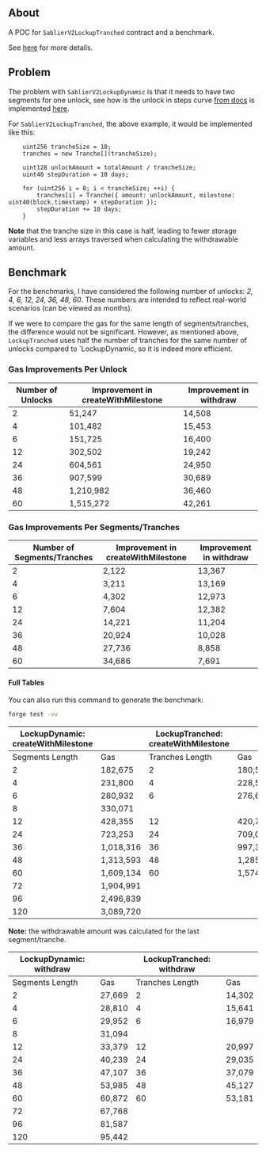 ## About

A POC for `SablierV2LockupTranched` contract and a benchmark.

See [here](https://github.com/sablier-labs/v2-core/issues/787) for more details.

## Problem

The problem with `SablierV2LockupDynamic` is that it needs to have two segments for one unlock, see how is the unlock in
steps curve [from docs](https://docs.sablier.com/concepts/protocol/stream-types#unlock-in-steps) is implemented
[here](https://github.com/sablier-labs/examples/blob/b66f5c816b2573fe2325a9e62d4b25c3ce84787b/v2/core/LockupDynamicCurvesCreator.sol#L82-L123).

For `SablierV2LockupTranched`, the above example, it would be implemented like this:

```solidity
    uint256 trancheSize = 10;
    tranches = new Tranche[](trancheSize);

    uint128 unlockAmount = totalAmount / trancheSize;
    uint40 stepDuration = 10 days;

    for (uint256 i = 0; i < trancheSize; ++i) {
        tranches[i] = Tranche({ amount: unlockAmount, milestone: uint40(block.timestamp) + stepDuration });
        stepDuration += 10 days;
    }
```

**Note** that the tranche size in this case is half, leading to fewer storage variables and less arrays traversed when
calculating the withdrawable amount.

## Benchmark

For the benchmarks, I have considered the following number of unlocks: _2, 4, 6, 12, 24, 36, 48, 60_. These numbers are
intended to reflect real-world scenarios (can be viewed as months).

If we were to compare the gas for the same length of segments/tranches, the difference would not be significant.
However, as mentioned above, `LockupTranched` uses half the number of tranches for the same number of unlocks compared
to `LockupDynamic, so it is indeed more efficient.

### Gas Improvements Per Unlock

| Number of Unlocks | Improvement in createWithMilestone | Improvement in withdraw |
| ----------------- | ---------------------------------- | ----------------------- |
| 2                 | 51,247                             | 14,508                  |
| 4                 | 101,482                            | 15,453                  |
| 6                 | 151,725                            | 16,400                  |
| 12                | 302,502                            | 19,242                  |
| 24                | 604,561                            | 24,950                  |
| 36                | 907,599                            | 30,689                  |
| 48                | 1,210,982                          | 36,460                  |
| 60                | 1,515,272                          | 42,261                  |

### Gas Improvements Per Segments/Tranches

| Number of Segments/Tranches | Improvement in createWithMilestone | Improvement in withdraw |
| --------------------------- | ---------------------------------- | ----------------------- |
| 2                           | 2,122                              | 13,367                  |
| 4                           | 3,211                              | 13,169                  |
| 6                           | 4,302                              | 12,973                  |
| 12                          | 7,604                              | 12,382                  |
| 24                          | 14,221                             | 11,204                  |
| 36                          | 20,924                             | 10,028                  |
| 48                          | 27,736                             | 8,858                   |
| 60                          | 34,686                             | 7,691                   |

#### Full Tables

You can also run this command to generate the benchmark:

```bash
forge test -vv
```

| LockupDynamic: createWithMilestone |           | LockupTranched: createWithMilestone |           |
| ---------------------------------- | --------- | ----------------------------------- | --------- |
| Segments Length                    | Gas       | Tranches Length                     | Gas       |
| 2                                  | 182,675   | 2                                   | 180,553   |
| 4                                  | 231,800   | 4                                   | 228,589   |
| 6                                  | 280,932   | 6                                   | 276,630   |
| 8                                  | 330,071   |                                     |           |
| 12                                 | 428,355   | 12                                  | 420,751   |
| 24                                 | 723,253   | 24                                  | 709,032   |
| 36                                 | 1,018,316 | 36                                  | 997,392   |
| 48                                 | 1,313,593 | 48                                  | 1,285,857 |
| 60                                 | 1,609,134 | 60                                  | 1,574,448 |
| 72                                 | 1,904,991 |                                     |           |
| 96                                 | 2,496,839 |                                     |           |
| 120                                | 3,089,720 |                                     |           |

**Note:** the withdrawable amount was calculated for the last segment/tranche.

| LockupDynamic: withdraw |        | LockupTranched: withdraw |        |
| ----------------------- | ------ | ------------------------ | ------ |
| Segments Length         | Gas    | Tranches Length          | Gas    |
| 2                       | 27,669 | 2                        | 14,302 |
| 4                       | 28,810 | 4                        | 15,641 |
| 6                       | 29,952 | 6                        | 16,979 |
| 8                       | 31,094 |                          |        |
| 12                      | 33,379 | 12                       | 20,997 |
| 24                      | 40,239 | 24                       | 29,035 |
| 36                      | 47,107 | 36                       | 37,079 |
| 48                      | 53,985 | 48                       | 45,127 |
| 60                      | 60,872 | 60                       | 53,181 |
| 72                      | 67,768 |                          |        |
| 96                      | 81,587 |                          |        |
| 120                     | 95,442 |                          |        |

